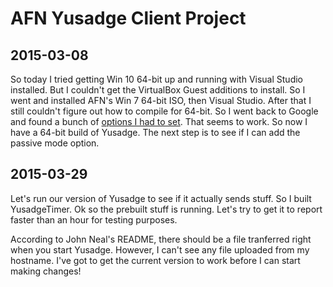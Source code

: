 # AFN Yusadge Client Project

## 2015-03-08

So today I tried getting Win 10 64-bit up and running with Visual
Studio installed.  But I couldn't get the VirtualBox Guest additions
to install.  So I went and installed AFN's Win 7 64-bit ISO, then
Visual Studio.  After that I still couldn't figure out how to compile for
64-bit.  So I went back to Google and found a bunch of [options I had to
set](https://social.msdn.microsoft.com/Forums/en-US/3820a035-019b-4a11-803c-42ebffcb497f/visual-basic-2008-express-does-it-generate-32bit-or-64bit-exe-files?forum=Vsexpressvb).
That seems to work.  So now I have a 64-bit build of Yusadge.  The next
step is to see if I can add the passive mode option.


## 2015-03-29

Let's run our version of Yusadge to see if it actually sends stuff.
So I built YusadgeTimer.  Ok so the prebuilt stuff is running.  Let's try
to get it to report faster than an hour for testing purposes.

According to John Neal's README, there should be a file tranferred right when
you start Yusadge.  However, I can't see any file uploaded from my hostname.
I've got to get the current version to work before I can start making changes!

